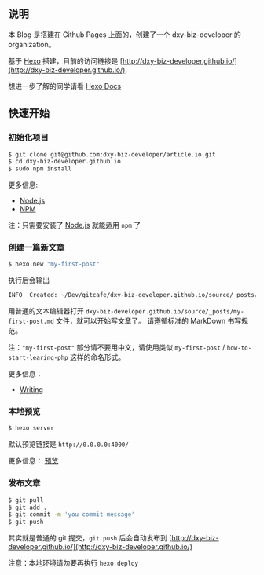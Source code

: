 ## 说明

本 Blog 是搭建在 Github Pages 上面的，创建了一个 dxy-biz-developer 的 organization。

基于 [Hexo](http://hexo.io/) 搭建，目前的访问链接是 [http://dxy-biz-developer.github.io/](http://dxy-biz-developer.github.io/).

想进一步了解的同学请看 [Hexo Docs](https://hexo.io/zh-cn/docs/)

## 快速开始

### 初始化项目

``` bash
$ git clone git@github.com:dxy-biz-developer/article.io.git
$ cd dxy-biz-developer.github.io
$ sudo npm install
```

更多信息:
- [Node.js](https://nodejs.org/en/)
- [NPM](https://www.npmjs.com/)

注：只需要安装了 [Node.js](https://nodejs.org/en/) 就能适用 `npm` 了

### 创建一篇新文章

``` bash
$ hexo new "my-first-post"
```

执行后会输出
``` bash
INFO  Created: ~/Dev/gitcafe/dxy-biz-developer.github.io/source/_posts/my-first-post.md
```

用普通的文本编辑器打开 `dxy-biz-developer.github.io/source/_posts/my-first-post.md` 文件，就可以开始写文章了。
请遵循标准的 MarkDown 书写规范。

注：`"my-first-post"` 部分请不要用中文，请使用类似 `my-first-post` / `how-to-start-learing-php` 这样的命名形式。

更多信息：
- [Writing](https://hexo.io/zh-cn/docs/writing.html)

### 本地预览

``` bash
$ hexo server
```

默认预览链接是 `http://0.0.0.0:4000/`

更多信息：
[预览](https://hexo.io/zh-cn/docs/server.html)

### 发布文章

``` bash
$ git pull
$ git add .
$ git commit -m 'you commit message'
$ git push
```

其实就是普通的 git 提交，`git push` 后会自动发布到 [http://dxy-biz-developer.github.io/](http://dxy-biz-developer.github.io/)

注意：本地环境请勿要再执行 `hexo deploy`
